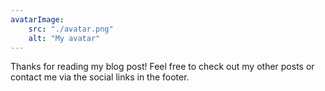 ```yaml
---
avatarImage:
    src: "./avatar.png"
    alt: "My avatar"
---
```

Thanks for reading my blog post! Feel free to check out my other posts or contact me via the social links in the footer.

